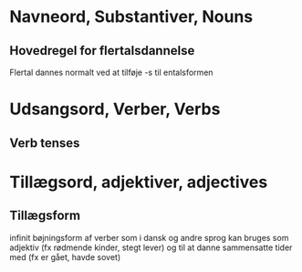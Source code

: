# Navneord, Substantiver, Nouns

## Hovedregel for flertalsdannelse
Flertal dannes normalt ved at tilføje -s til entalsformen

# Udsangsord, Verber, Verbs



## Verb tenses

# Tillægsord, adjektiver, adjectives

## Tillægsform
infinit bøjningsform af verber som i dansk og andre sprog kan bruges som adjektiv (fx rødmende kinder, stegt lever) og til at danne sammensatte tider med (fx er gået, havde sovet)